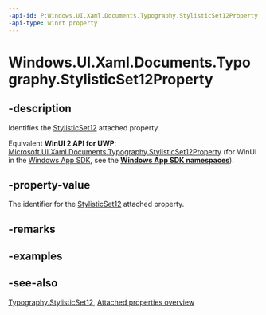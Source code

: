 ```yaml
---
-api-id: P:Windows.UI.Xaml.Documents.Typography.StylisticSet12Property
-api-type: winrt property
---
```


<!-- Property syntax
public Windows.UI.Xaml.DependencyProperty StylisticSet12Property { get; }
-->

# Windows.UI.Xaml.Documents.Typography.StylisticSet12Property

## -description
Identifies the [StylisticSet12](typography_stylisticset12.md) attached property.

Equivalent **WinUI 2 API for UWP**: [Microsoft.UI.Xaml.Documents.Typography.StylisticSet12Property](/windows/winui/api/microsoft.ui.xaml.documents.typography.stylisticset12property) (for WinUI in the [Windows App SDK](/windows/apps/windows-app-sdk/), see the **[Windows App SDK namespaces](/windows/windows-app-sdk/api/winrt/)**).

## -property-value
The identifier for the [StylisticSet12](typography_stylisticset12.md) attached property.

## -remarks

## -examples

## -see-also

[Typography.StylisticSet12](typography_stylisticset12.md), [Attached properties overview](/windows/uwp/xaml-platform/attached-properties-overview)
